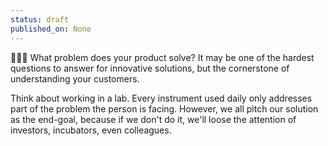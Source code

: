 ```yaml
---
status: draft
published_on: None
---
```

🤷🏼‍♀️ What problem does your product solve? It may be one of the hardest questions to answer for innovative solutions, but the cornerstone of understanding your customers. 

Think about working in a lab. Every instrument used daily only addresses part of the problem the person is facing. However, we all pitch our solution as the end-goal, because if we don't do it, we'll loose the attention of investors, incubators, even colleagues. 

